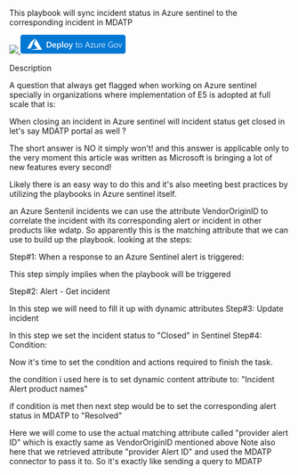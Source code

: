 
This playbook will sync incident status in Azure sentinel to the corresponding incident in MDATP

<a href="https://portal.azure.com/#create/Microsoft.Template/uri/https%3A%2F%2Fraw.githubusercontent.com%2FAzure%2FAzure-Sentinel%2Fmaster%2FPlaybooks%2FBlock-AADUser%2Fazuredeploy.json" target="_blank">
    <img src="https://aka.ms/deploytoazurebutton""/>
</a>
<a href="https://portal.azure.us/#create/Microsoft.Template/uri/https%3A%2F%2Fraw.githubusercontent.com%2FAzure%2FAzure-Sentinel%2Fmaster%2FPlaybooks%2FBlock-AADUser%2Fazuredeploy.json" target="_blank">
<img src="https://raw.githubusercontent.com/Azure/azure-quickstart-templates/master/1-CONTRIBUTION-GUIDE/images/deploytoazuregov.png"/>
</a>





Description

A question that always get flagged when working on Azure sentinel specially in organizations where implementation of E5 is adopted at full scale that is:

When closing an incident in Azure sentinel will incident status get closed in let's say MDATP portal as well ?

The short answer is NO it simply won't! and this answer is applicable only to the very moment this article was written as Microsoft is bringing a lot of new features every second!

Likely there is an easy way to do this and it's also meeting best practices by utilizing the playbooks in Azure sentinel itself.

an Azure Sentenil incidents we can use the attribute VendorOriginID  to correlate the incident with
its corresponding alert or incident in other products like wdatp.
So apparently this is the matching attribute that we can use to build up the playbook.
looking at the steps:

Step#1: When a response to an Azure Sentinel alert is triggered:

This step simply implies when the playbook will be triggered

Step#2: Alert - Get incident

In this step we will need to fill it up with dynamic attributes
Step#3: Update incident

In this step we set the incident status to "Closed" in Sentinel
Step#4: Condition:

Now it's time to set the condition and actions required to finish the task.

the condition i used here is to set dynamic content attribute to: "Incident Alert product names"

if condition is met then next step would be to set the corresponding alert status in MDATP to "Resolved"

Here we will come to use the actual matching attribute called "provider alert ID" which is exactly same as VendorOriginID mentioned above
Note also here that we retrieved attribute "provider Alert ID" and used the MDATP connector to pass it to. So it's exactly like sending a query to MDATP 


